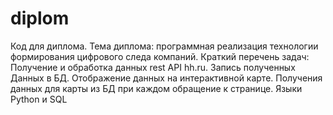 # diplom
Код для диплома. Тема диплома: программная реализация технологии формирования цифрового следа компаний. 
Краткий перечень задач:
Получение и обработка данных rest API hh.ru. 
Запись полученных Данных в БД. 
Отображение данных на интерактивной карте.
Получения данных для карты из БД при каждом обращение к странице.
Языки Python и SQL
